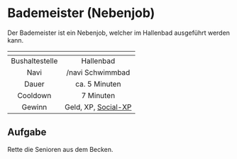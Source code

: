 # Bademeister (Nebenjob)
Der Bademeister ist ein Nebenjob, welcher im Hallenbad ausgeführt werden kann.

| <!-- --> | <!-- --> |
| :-: | :-: |
| Bushaltestelle | Hallenbad |
| Navi | /navi Schwimmbad |
| Dauer | ca. 5 Minuten |
| Cooldown | 7 Minuten |
| Gewinn | Geld, XP, [Social-XP](../../pages/skills/social.md) |

## Aufgabe
Rette die Senioren aus dem Becken.
